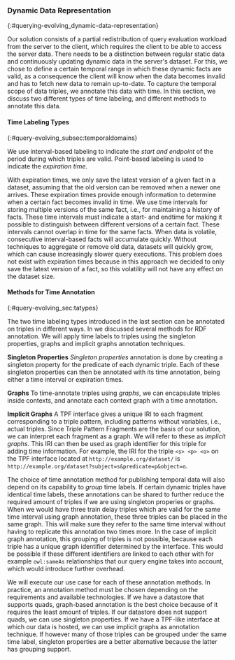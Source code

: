 ### Dynamic Data Representation
{:#querying-evolving_dynamic-data-representation}

Our solution consists of a partial redistribution of query evaluation workload from the server to the client,
which requires the client to be able to access the server data.
There needs to be a distinction between regular static data and continuously updating dynamic data in the server's
dataset.
For this, we chose to define a certain temporal range in which these dynamic facts are valid, as a consequence
the client will know when the data becomes invalid and has to fetch new data to remain up-to-date.
To capture the temporal scope of data triples, we annotate this data with time.
In this section, we discuss two different types of time labeling, and different methods to annotate this data.

#### Time Labeling Types
{:#query-evolving_subsec:temporaldomains}

We use interval-based labeling to indicate the *start and endpoint* of the period during which triples are valid.
Point-based labeling is used to indicate the *expiration time*.

With expiration times, we only save the latest version of a given fact in a dataset, assuming that 
the old version can be removed when a&nbsp;newer one arrives.
These expiration times provide enough information to determine when a certain fact becomes invalid in time.
We use time intervals for storing multiple versions of the same fact, i.e., for maintaining a history of facts.
These time intervals must indicate a start- and endtime for making it possible to distinguish between different versions
of a certain fact. These intervals cannot overlap in time for the same facts.
When data is volatile, consecutive interval-based facts will accumulate quickly.
Without techniques to aggregate or remove old data, datasets will quickly grow, which can cause increasingly slower query executions.
This problem does not exist with expiration times because in this approach we decided to only save the latest version of a fact, so
this volatility will not have any effect on the dataset size.

#### Methods for Time Annotation
{:#query-evolving_sec:tatypes}
        
The two time labeling types introduced in the last section can be annotated on triples in different ways.
In [](#querying-evolving_related-work_annotations) we discussed several methods for RDF annotation.
We will apply time labels to triples using the singleton properties, graphs and implicit graphs annotation techniques.

**Singleton Properties**
*Singleton properties* annotation is done by creating
a singleton property for the predicate of each dynamic triple.
Each of these singleton properties can then be annotated with its time annotation, being either
a time interval or expiration&nbsp;times.

**Graphs**
To time-annotate triples using *graphs*, we can encapsulate triples inside contexts,
and annotate each context graph with a time annotation.

**Implicit Graphs**
A&nbsp;TPF interface gives a unique IRI to each fragment corresponding to a&nbsp;triple pattern, including patterns without variables, i.e., actual triples.
Since Triple Pattern Fragments are the basis of our solution, we can interpret each fragment as a&nbsp;graph.
We will refer to these as *implicit graphs*.
This IRI can then be used as graph identifier for this triple for adding time information.
For example, the IRI for the triple `<s> <p> <o>` on the TPF interface located at `http://example.org/dataset/` is<br /> `http://example.org/dataset?subject=s&predicate=p&object=o`.

The choice of time annotation method for publishing temporal data will also depend on its capability to
*group* time labels.
If certain dynamic triples have identical time labels, these annotations can be shared to further reduce the required
amount of triples if we are using singleton properies or graphs.
When we would have three train delay triples which are valid for the same time interval using
graph annotation, these three triples can be placed in the same graph.
This will make sure they refer to the same time interval without having to replicate this annotation two times more.
In the case of implicit graph annotation, this grouping of triples is not possible, because each triple has a unique
graph identifier determined by the interface.
This would be possible if these different identifiers are linked to each other with
for example `owl:sameAs` relationships that our query engine takes into account, which would introduce further overhead.

We will execute our use case for each of these annotation methods.
In practice, an annotation method must be chosen depending on the requirements and available technologies.
If we have a datastore that supports quads, graph-based annotation is the best choice because of it requires the least amount of triples.
If our datastore does not support quads, we can use singleton properties.
If we have a TPF-like interface at which our data is hosted, we can use implicit graphs as annotation technique.
If however many of those triples can be grouped under the same time label, singleton properties are a better alternative because
the latter has grouping support.
